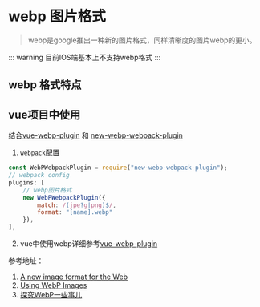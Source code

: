 # webp 图片格式
> webp是google推出一种新的图片格式，同样清晰度的图片webp的更小。


::: warning
目前IOS端基本上不支持webp格式
:::

## webp 格式特点

## vue项目中使用
结合[vue-webp-plugin](https://www.npmjs.com/package/vue-webp-plugin) 和 [new-webp-webpack-plugin](https://www.npmjs.com/package/new-webp-webpack-plugin)

1. `webpack`配置
```js
const WebPWebpackPlugin = require("new-webp-webpack-plugin");
// webpack config
plugins: [
    // webp图片格式
    new WebPWebpackPlugin({
        match: /(jpe?g|png)$/,
        format: "[name].webp"
    }),
],
```
2. vue中使用webp详细参考[vue-webp-plugin](https://www.npmjs.com/package/vue-webp-plugin)

参考地址：
1. [A new image format for the Web](https://developers.google.com/speed/webp/)
2. [Using WebP Images](https://css-tricks.com/using-webp-images/)
3. [探究WebP一些事儿](https://aotu.io/notes/2016/06/23/explore-something-of-webp/index.html)
